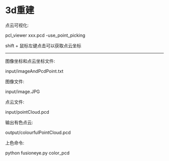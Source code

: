 # 3d重建

点云可视化: 

pcl_viewer xxx.pcd -use_point_picking

shift + 鼠标左键点击可以获取点云坐标

---

图像坐标和点云坐标文件:

input/imageAndPcdPoint.txt

图像文件:

input/image.JPG

点云文件:

input/pointCloud.pcd

输出有色点云:

output/colourfulPointCloud.pcd

上色命令:

python fusioneye.py color_pcd
